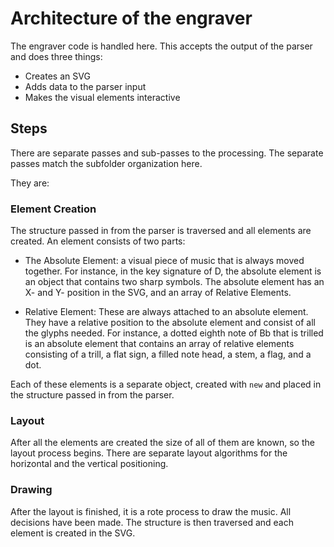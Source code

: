 # Architecture of the engraver

The engraver code is handled here. This accepts the output of the parser and does three things:

* Creates an SVG
* Adds data to the parser input
* Makes the visual elements interactive

## Steps

There are separate passes and sub-passes to the processing. The separate passes match the subfolder organization here.

They are:

### Element Creation

The structure passed in from the parser is traversed and all elements are created. An element consists of two parts:

* The Absolute Element: a visual piece of music that is always moved together. For instance, in the key signature of D, the absolute element is an object that contains two sharp symbols. The absolute element has an X- and Y- position in the SVG, and an array of Relative Elements.

* Relative Element: These are always attached to an absolute element. They have a relative position to the absolute element and consist of all the glyphs needed. For instance, a dotted eighth note of Bb that is trilled is an absolute element that contains an array of relative elements consisting of a trill, a flat sign, a filled note head, a stem, a flag, and a dot.

Each of these elements is a separate object, created with `new` and placed in the structure passed in from the parser.

### Layout

After all the elements are created the size of all of them are known, so the layout process begins. There are separate layout algorithms for the horizontal and the vertical positioning. 

### Drawing

After the layout is finished, it is a rote process to draw the music. All decisions have been made. The structure is then traversed and each element is created in the SVG.
